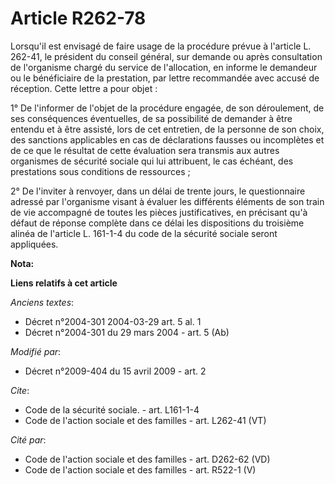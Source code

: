 # Article R262-78

Lorsqu'il est envisagé de faire usage de la procédure prévue à l'article L. 262-41, le président du conseil général, sur
demande ou après consultation de l'organisme chargé du service de l'allocation, en informe le demandeur ou le bénéficiaire de
la prestation, par lettre recommandée avec accusé de réception. Cette lettre a pour objet : 

1° De l'informer de l'objet de la procédure engagée, de son déroulement, de ses conséquences éventuelles, de sa possibilité
de demander à être entendu et à être assisté, lors de cet entretien, de la personne de son choix, des sanctions applicables
en cas de déclarations fausses ou incomplètes et de ce que le résultat de cette évaluation sera transmis aux autres
organismes de sécurité sociale qui lui attribuent, le cas échéant, des prestations sous conditions de ressources ; 

2° De l'inviter à renvoyer, dans un délai de trente jours, le questionnaire adressé par l'organisme visant à évaluer les
différents éléments de son train de vie accompagné de toutes les pièces justificatives, en précisant qu'à défaut de réponse
complète dans ce délai les dispositions du troisième alinéa de l'article L. 161-1-4 du code de la sécurité sociale seront
appliquées.

**Nota:**



**Liens relatifs à cet article**

_Anciens textes_:

  - Décret n°2004-301 2004-03-29 art. 5 al. 1
  - Décret n°2004-301 du 29 mars 2004 - art. 5 (Ab)

_Modifié par_:

  - Décret n°2009-404 du 15 avril 2009 - art. 2

_Cite_:

  - Code de la sécurité sociale. - art. L161-1-4
  - Code de l'action sociale et des familles - art. L262-41 (VT)

_Cité par_:

  - Code de l'action sociale et des familles - art. D262-62 (VD)
  - Code de l'action sociale et des familles - art. R522-1 (V)
